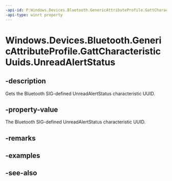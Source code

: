 ----api-id: P:Windows.Devices.Bluetooth.GenericAttributeProfile.GattCharacteristicUuids.UnreadAlertStatus
-api-type: winrt property
---<!-- Property syntaxpublic System.Guid UnreadAlertStatus { get; }--># Windows.Devices.Bluetooth.GenericAttributeProfile.GattCharacteristicUuids.UnreadAlertStatus## -descriptionGets the Bluetooth SIG-defined UnreadAlertStatus characteristic UUID.## -property-valueThe Bluetooth SIG-defined UnreadAlertStatus characteristic UUID.## -remarks## -examples## -see-also
